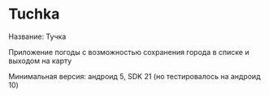 # Tuchka
Название: Тучка

Приложение погоды с возможностью сохранения города в списке и выходом на карту

Минимальная версия: андроид 5, SDK 21 (но тестировалось на андроид 10)

